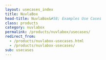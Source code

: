```yaml
---
layout: usecases_index
title: NuvlaBox
head-title: NuvlaBox&#58; Examples Use Cases
class: products
category: nuvlabox
permalink: /products/nuvlabox/usecases/
redirect_from:
  - /products/nuvlabox-usecases.html
  - /products/nuvlabox-usecases/
sub: usecases
---
```

